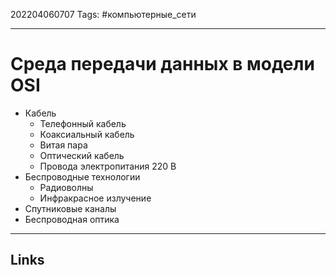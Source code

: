 202204060707
Tags: #компьютерные_сети

---

# Среда передачи данных в модели OSI
- Кабель
	- Телефонный кабель 
	- Коаксиальный кабель 
	- Витая пара
	- Оптический кабель
	- Провода электропитания 220 В
- Беспроводные технологии
	- Радиоволны
	- Инфракрасное излучение
- Спутниковые каналы
- Беспроводная оптика

---
## Links